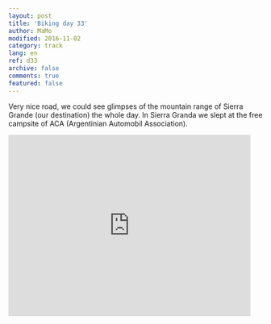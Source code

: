 ```yaml
---   
layout: post 
title: 'Biking day 33'  
author: MaMo 
modified: 2016-11-02
category: track 
lang: en 
ref: d33
archive: false 
comments: true 
featured: false 
--- 
```


 Very nice road, we could see glimpses of the mountain range of Sierra Grande (our destination) the whole day. In Sierra Granda we slept at the free campsite of ACA (Argentinian Automobil Association). 

<iframe width='480' height='360' src='http://track-kit.net/maps_s3/?v=embed&track=231939  
.gpx' frameborder='0' allowfullscreen></iframe>